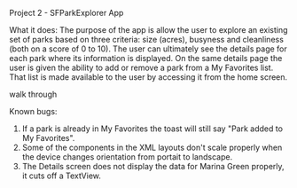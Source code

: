 Project 2 - SFParkExplorer App

What it does:
The purpose of the app is allow the user to explore an existing set of parks based on three criteria: size (acres), busyness and cleanliness (both on a score of 0 to 10). The user can ultimately see the details page for each park where its information is displayed. On the same details page the user is given the ability to add or remove a park from a My Favorites list. That list is made available to the user by accessing it from the home screen.

walk through



Known bugs:
1) If a park is already in My Favorites the toast will still say "Park added to My Favorites".
2) Some of the components in the XML layouts don't scale properly when the device changes orientation from portait to landscape.
3) The Details screen does not display the data for Marina Green properly, it cuts off a TextView.
